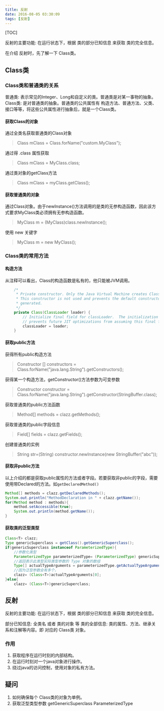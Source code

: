 ```yaml
---
title: 反射
date: 2016-08-05 03:30:09
tags: [反射]
---
```


[TOC]

反射的主要功能: 在运行状态下，根据 类的部分已知信息 来获取 类的完全信息。

<!--more-->

在介绍 反射时，先了解一下 Class类。

## Class类

### Class类和普通类的关系

普通类: 表示常见的Integer、Long和自定义的类。普通类是对某一事物的抽象。
Class类: 是对普通类的抽象。普通类的公共属性有 构造方法、普通方法、父类、接口等等，将这些公共属性进行抽象后，就是一个Class类。

#### 获取Class的对象

通过全类名获取普通类的Class对象

> Class mClass = Class.forName("custom.MyClass");

通过得 .class 属性获取

> Class mClass = MyClass.class;

通过类对象的getClass方法

> Class mClass = myClass.getClass();

#### 获取普通类的对象

通过Class对象。由于newInstance()方法调用的是类的无参构造函数，因此该方式要求MyClass类必须拥有无参构造函数。

> MyClass m = (MyClass)class.newInstance();

使用 new 关键字

> MyClass m = new MyClass();

### Class类的常用方法

#### 构造方法

从注释可以看出，Class的构造函数是私有的，他只能被JVM调用。

```java
    /*
     * Private constructor. Only the Java Virtual Machine creates Class objects.
     * This constructor is not used and prevents the default constructor being
     * generated.
     */
    private Class(ClassLoader loader) {
        // Initialize final field for classLoader.  The initialization value of non-null
        // prevents future JIT optimizations from assuming this final field is null.
        classLoader = loader;
    }
```

#### 获取public方法

获得所有public构造方法

> Constructor [] constructors = Class.forName("java.lang.String").getConstructors();

获得某一个构造方法，getConstructor()方法参数为可变参数

> Constructor constructor = Class.forName("java.lang.String").getConstructor(StringBuffer.class);

获取普通类的public方法函数

> Method[] methods = clazz.getMethods();

获取普通类的public字段信息

> Field[] fields = clazz.getFields();

创建普通类的实例

> String str=(String) constructor.newInstance(new StringBuffer("abc"));

#### 获取非public方法

以上介绍的都是获取public属性的方法或者字段。若要获取非public的字段，需要使用带Declared的方法。如`getDeclaredMethod()`

```java
Method[] methods = clazz.getDeclaredMethods();
System.out.println("MethodDeclaration in " + clazz.getName());
for(Method method : methods){
    method.setAccessible(true);
    System.out.println(method.getName());
}
```

#### 获取类的泛型类型

```java
Class<T> clazz;
Type genericSuperclass = getClass().getGenericSuperclass();
if(genericSuperclass instanceof ParameterizedType){
    //参数化类型
    ParameterizedType parameterizedType= (ParameterizedType) genericSuperclass;
    //返回表示此类型实际类型参数的 Type 对象的数组
    Type[] actualTypeArguments = parameterizedType.getActualTypeArguments();
    //因为泛型参数会有多个，
    clazz= (Class<T>)actualTypeArguments[0];
}else{
    clazz= (Class<T>)genericSuperclass;

```

## 反射

反射的主要功能: 在运行状态下，根据 类的部分已知信息 来获取 类的完全信息。

部分已知信息: 全类名 或者 类的对象 等
类的全部信息: 类的属性、方法、继承关系和注解等内容。即 对应的 Class类 对象。

### 作用

1. 获取程序在运行时刻的内部结构。
2. 在运行时刻对一个java对象进行操作。
3. 绕过java的访问控制，使用对象的私有方法。


## 疑问

1. 如何确保每个 Class类的对象为单例。
2. 获取泛型类型参数 getGenericSuperclass  ParameterizedType
 